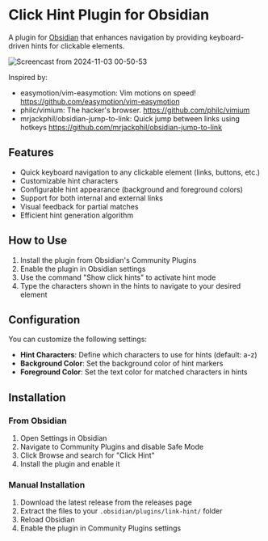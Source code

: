 # Click Hint Plugin for Obsidian

A plugin for [Obsidian](https://obsidian.md) that enhances navigation by providing keyboard-driven hints for clickable elements.

![Screencast from 2024-11-03 00-50-53](https://github.com/user-attachments/assets/231e9ea3-8133-4e1d-b14b-1d4ce2020d3f)

Inspired by:
- easymotion/vim-easymotion: Vim motions on speed! https://github.com/easymotion/vim-easymotion
- philc/vimium: The hacker's browser. https://github.com/philc/vimium
- mrjackphil/obsidian-jump-to-link: Quick jump between links using hotkeys https://github.com/mrjackphil/obsidian-jump-to-link

## Features

- Quick keyboard navigation to any clickable element (links, buttons, etc.)
- Customizable hint characters
- Configurable hint appearance (background and foreground colors)
- Support for both internal and external links
- Visual feedback for partial matches
- Efficient hint generation algorithm

## How to Use

1. Install the plugin from Obsidian's Community Plugins
2. Enable the plugin in Obsidian settings
3. Use the command "Show click hints" to activate hint mode
4. Type the characters shown in the hints to navigate to your desired element

## Configuration

You can customize the following settings:

- **Hint Characters**: Define which characters to use for hints (default: a-z)
- **Background Color**: Set the background color of hint markers
- **Foreground Color**: Set the text color for matched characters in hints

## Installation

### From Obsidian

1. Open Settings in Obsidian
2. Navigate to Community Plugins and disable Safe Mode
3. Click Browse and search for "Click Hint"
4. Install the plugin and enable it

### Manual Installation

1. Download the latest release from the releases page
2. Extract the files to your `.obsidian/plugins/link-hint/` folder
3. Reload Obsidian
4. Enable the plugin in Community Plugins settings

